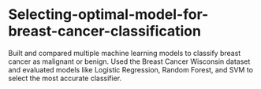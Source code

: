 # Selecting-optimal-model-for-breast-cancer-classification
Built and compared multiple machine learning models to classify breast cancer as malignant or benign. Used the Breast Cancer Wisconsin dataset and evaluated models like Logistic Regression, Random Forest, and SVM to select the most accurate classifier.
